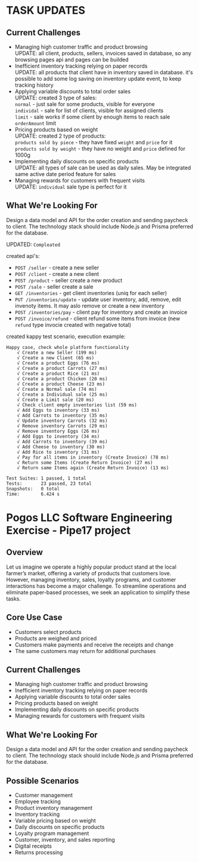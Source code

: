 # TASK UPDATES

## Current Challenges

- Managing high customer traffic and product browsing
  <br>UPDATE: all client, products, sellers, invoices saved in database, so any browsing pages api and pages can be builded
- Inefficient inventory tracking relying on paper records
  <br>UPDATE: all products that client have in inventory saved in database. it's possible to add some log saving on inventory update event, to keep tracking history
- Applying variable discounts to total order sales
  <br>UPDATE: created 3 type of sales:
  <br>`normal` - just sale for some products, visible for everyone
  <br>`individal` - sale for list of clients, visible for assigned clients
  <br>`limit` - sale works if some client by enough items to reach sale `orderAmount` limit
- Pricing products based on weight
  <br>UPDATE: created 2 type of products:
  <br>`products sold by piece` - they have fixed `weight` and `price` for it
  <br>`products sold by weight` - they have no weight and `price` defined for 1000g
- Implementing daily discounts on specific products
  <br>UPDATE: all types of sale can be used as daily sales. May be integrated same active date period feature for sales
- Managing rewards for customers with frequent visits
  <br>UPDATE: `individual` sale type is perfect for it

## What We're Looking For

Design a data model and API for the order creation and sending paycheck to client.
The technology stack should include Node.js and Prisma preferred for the database.

UPDATED: `Compleated`

created api's:

- `POST /seller` - create a new seller
- `POST /client` - create a new client
- `POST /product` - seller create a new product
- `POST /sale` - seller create a sale
- `GET /inventories` - get client inventories (uniq for each seller)
- `PUT /inventories/update` - update user inventory, add, remove, edit invenoty items. It may aslo remove or create a new inventory
- `POST /inventories/pay` - client pay for inventory and create an invoice
- `POST /invoice/refund` - client refund some items from invoice (new `refund` type invocie created with negative total)

created kappy test scenario, execution example:

```
Happy case, check whole platform functionality
    √ Create a new Seller (199 ms)
    √ Create a new Client (65 ms)
    √ Create a product Eggs (76 ms)
    √ Create a product Carrots (27 ms)
    √ Create a product Rice (21 ms)
    √ Create a product Chicken (20 ms)
    √ Create a product Cheese (23 ms)
    √ Create a Normal sale (74 ms)
    √ Create a Individual sale (25 ms)
    √ Create a Limit sale (20 ms)
    √ Check client empty inventories list (59 ms)
    √ Add Eggs to inventory (33 ms)
    √ Add Carrots to inventory (35 ms)
    √ Update inventory Carrots (32 ms)
    √ Remove inventory Carrots (29 ms)
    √ Remove inventory Eggs (26 ms)
    √ Add Eggs to inventory (34 ms)
    √ Add Carrots to inventory (39 ms)
    √ Add Cheese to inventory (30 ms)
    √ Add Rice to inventory (31 ms)
    √ Pay for all items in inventory (Create Invoice) (78 ms)
    √ Return some Items (Create Return Invoice) (27 ms)
    √ Return same Items again (Create Return Invoice) (13 ms)

Test Suites: 1 passed, 1 total
Tests:       23 passed, 23 total
Snapshots:   0 total
Time:        6.424 s
```

# Pogos LLC Software Engineering Exercise - Pipe17 project

## Overview

Let us imagine we operate a highly popular product stand at the local farmer’s market, offering a variety of products that customers love.
However, managing inventory, sales, loyalty programs, and customer interactions has become a major challenge.
To streamline operations and eliminate paper-based processes, we seek an application to simplify these tasks.

## Core Use Case

- Customers select products
- Products are weighed and priced
- Customers make payments and receive the receipts and change
- The same customers may return for additional purchases

## Current Challenges

- Managing high customer traffic and product browsing
- Inefficient inventory tracking relying on paper records
- Applying variable discounts to total order sales
- Pricing products based on weight
- Implementing daily discounts on specific products
- Managing rewards for customers with frequent visits

## What We're Looking For

Design a data model and API for the order creation and sending paycheck to client.
The technology stack should include Node.js and Prisma preferred for the database.

## Possible Scenarios

- Customer management
- Employee tracking
- Product inventory management
- Inventory tracking
- Variable pricing based on weight
- Daily discounts on specific products
- Loyalty program management
- Customer, inventory, and sales reporting
- Digital receipts
- Returns processing
